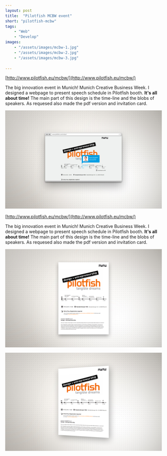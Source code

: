 ```yaml
---
layout: post
title:  "Pilotfish MCBW event"
short: "pilotfish-mcbw"
tags:
    - "Web"
    - "Develop"
images: 
    - "/assets/images/mcbw-1.jpg"
    - "/assets/images/mcbw-2.jpg"
    - "/assets/images/mcbw-3.jpg"

---
```

[http://www.pilotfish.eu/mcbw/](http://www.pilotfish.eu/mcbw/)

<!--summary-->

The big innovation event in Munich! Munich Creative Business Week. I designed a webpage to present speech schedule in Pilotfish booth. **It's all about time!** The main part of this design is the time-line and the blobs of speakers. As requesed also made the pdf version and invitation card.

<!--more-->

![MCBW](/assets/images/mcbw-1.jpg)

[http://www.pilotfish.eu/mcbw/](http://www.pilotfish.eu/mcbw/)

The big innovation event in Munich! Munich Creative Business Week. I designed a webpage to present speech schedule in Pilotfish booth. **It's all about time!** The main part of this design is the time-line and the blobs of speakers. As requesed also made the pdf version and invitation card.

![MCBW](/assets/images/mcbw-2.jpg)

![MCBW](/assets/images/mcbw-3.jpg)